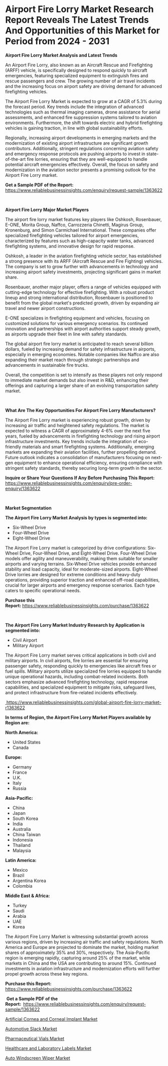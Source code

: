 <p><h1>Airport Fire Lorry Market Research Report Reveals The Latest Trends And Opportunities of this Market for Period from 2024 - 2031</h1></p><p><strong>Airport Fire Lorry Market Analysis and Latest Trends</strong></p>
<p><p>An Airport Fire Lorry, also known as an Aircraft Rescue and Firefighting (ARFF) vehicle, is specifically designed to respond quickly to aircraft emergencies, featuring specialized equipment to extinguish fires and rescue passengers and crew. The growing number of air travel incidents and the increasing focus on airport safety are driving demand for advanced firefighting vehicles.</p><p>The Airport Fire Lorry Market is expected to grow at a CAGR of 5.3% during the forecast period. Key trends include the integration of advanced technologies such as thermal imaging cameras, drone assistance for aerial assessments, and enhanced fire suppression systems tailored to aviation environments. Furthermore, the shift towards electric and hybrid firefighting vehicles is gaining traction, in line with global sustainability efforts. </p><p>Regionally, increasing airport developments in emerging markets and the modernization of existing airport infrastructure are significant growth contributors. Additionally, stringent regulations concerning aviation safety and emergency response protocols are pushing airports to invest in state-of-the-art fire lorries, ensuring that they are well-equipped to handle potential aircraft emergencies effectively. Overall, the focus on safety and modernization in the aviation sector presents a promising outlook for the Airport Fire Lorry market.</p></p>
<p><strong>Get a Sample PDF of the Report:&nbsp;</strong> <a href="https://www.reliablebusinessinsights.com/enquiry/request-sample/1363622?utm_campaign=102&utm_medium=2&utm_source=Github&utm_content=ia&utm_term=04112024&utm_id=airport-fire-lorry">https://www.reliablebusinessinsights.com/enquiry/request-sample/1363622</a></p>
<p>&nbsp;</p>
<p><strong>Airport Fire Lorry Major Market Players</strong></p>
<p><p>The airport fire lorry market features key players like Oshkosh, Rosenbauer, E-ONE, Morita Group, Naffco, Carrozzeria Chinetti, Magirus Group, Kronenburg, and Simon Carmichael International. These companies offer specialized firefighting vehicles tailored for airport emergencies, characterized by features such as high-capacity water tanks, advanced firefighting systems, and innovative design for rapid response.</p><p>Oshkosh, a leader in the aviation firefighting vehicle sector, has established a strong presence with its ARFF (Aircraft Rescue and Fire Fighting) vehicles. The company is set to grow further with advancements in technology and increasing airport safety investments, projecting significant gains in market share.</p><p>Rosenbauer, another major player, offers a range of vehicles equipped with cutting-edge technology for effective firefighting. With a robust product lineup and strong international distribution, Rosenbauer is positioned to benefit from the global market's predicted growth, driven by expanding air travel and newer airport constructions.</p><p>E-ONE specializes in firefighting equipment and vehicles, focusing on customized solutions for various emergency scenarios. Its continued innovation and partnerships with airport authorities support steady growth, as airports upgrade their fleet in line with safety standards.</p><p>The global airport fire lorry market is anticipated to reach several billion dollars, fueled by increasing demand for safety infrastructure in airports, especially in emerging economies. Notable companies like Naffco are also expanding their market reach through strategic partnerships and advancements in sustainable fire trucks.</p><p>Overall, the competition is set to intensify as these players not only respond to immediate market demands but also invest in R&D, enhancing their offerings and capturing a larger share of an evolving transportation safety market.</p></p>
<p>&nbsp;</p>
<p><strong>What Are The Key Opportunities For Airport Fire Lorry Manufacturers?</strong></p>
<p><p>The Airport Fire Lorry market is experiencing robust growth, driven by increasing air traffic and heightened safety regulations. The market is expected to witness a CAGR of approximately 4-6% over the next five years, fueled by advancements in firefighting technology and rising airport infrastructure investments. Key trends include the integration of eco-friendly materials and smart firefighting systems. Additionally, emerging markets are expanding their aviation facilities, further propelling demand. Future outlook indicates a consolidation of manufacturers focusing on next-gen equipment to enhance operational efficiency, ensuring compliance with stringent safety standards, thereby securing long-term growth in the sector.</p></p>
<p><strong>Inquire or Share Your Questions If Any Before Purchasing This Report:</strong> <a href="https://www.reliablebusinessinsights.com/enquiry/pre-order-enquiry/1363622?utm_campaign=102&utm_medium=2&utm_source=Github&utm_content=ia&utm_term=04112024&utm_id=airport-fire-lorry">https://www.reliablebusinessinsights.com/enquiry/pre-order-enquiry/1363622</a></p>
<p>&nbsp;</p>
<p><strong>Market Segmentation</strong></p>
<p><strong>The Airport Fire Lorry Market Analysis by types is segmented into:</strong></p>
<p><ul><li>Six-Wheel Drive</li><li>Four-Wheel Drive</li><li>Eight-Wheel Drive</li></ul></p>
<p><p>The Airport Fire Lorry market is categorized by drive configurations: Six-Wheel Drive, Four-Wheel Drive, and Eight-Wheel Drive. Four-Wheel Drive models offer agility and maneuverability, making them suitable for smaller airports and varying terrains. Six-Wheel Drive vehicles provide enhanced stability and load capacity, ideal for moderate-sized airports. Eight-Wheel Drive lorries are designed for extreme conditions and heavy-duty operations, providing superior traction and enhanced off-road capabilities, crucial for larger airports and emergency response scenarios. Each type caters to specific operational needs.</p></p>
<p><strong>Purchase this Report:&nbsp;</strong><a href="https://www.reliablebusinessinsights.com/purchase/1363622?utm_campaign=102&utm_medium=2&utm_source=Github&utm_content=ia&utm_term=04112024&utm_id=airport-fire-lorry">https://www.reliablebusinessinsights.com/purchase/1363622</a></p>
<p>&nbsp;</p>
<p><strong>The Airport Fire Lorry Market Industry Research by Application is segmented into:</strong></p>
<p><ul><li>Civil Airport</li><li>Military Airport</li></ul></p>
<p><p>The Airport Fire Lorry market serves critical applications in both civil and military airports. In civil airports, fire lorries are essential for ensuring passenger safety, responding quickly to emergencies like aircraft fires or fuel spills. Military airports utilize specialized fire lorries equipped to handle unique operational hazards, including combat-related incidents. Both sectors emphasize advanced firefighting technology, rapid response capabilities, and specialized equipment to mitigate risks, safeguard lives, and protect infrastructure from fire-related incidents effectively.</p></p>
<p><a href="https://www.reliablebusinessinsights.com/global-airport-fire-lorry-market-r1363622?utm_campaign=102&utm_medium=2&utm_source=Github&utm_content=ia&utm_term=04112024&utm_id=airport-fire-lorry">&nbsp;https://www.reliablebusinessinsights.com/global-airport-fire-lorry-market-r1363622</a></p>
<p><strong>In terms of Region, the Airport Fire Lorry Market Players available by Region are:</strong></p>
<p>
    <p> <strong> North America: </strong>
        <ul>
            <li>United States</li>
            <li>Canada</li>
        </ul>
        </p> 
    <p> <strong> Europe: </strong>
        <ul>
            <li>Germany</li>
            <li>France</li>
            <li>U.K.</li>
            <li>Italy</li>
            <li>Russia</li>
        </ul>
        </p> 
    <p> <strong> Asia-Pacific: </strong>
        <ul>
            <li>China</li>
            <li>Japan</li>
            <li>South Korea</li>
            <li>India</li>
            <li>Australia</li>
            <li>China Taiwan</li>
            <li>Indonesia</li>
            <li>Thailand</li>
            <li>Malaysia</li>
        </ul>
        </p> 
    <p> <strong> Latin America: </strong>
        <ul>
            <li>Mexico</li>
            <li>Brazil</li>
            <li>Argentina Korea</li>
            <li>Colombia</li>
        </ul>
        </p> 
    <p> <strong> Middle East & Africa: </strong>
        <ul>
            <li>Turkey</li>
            <li>Saudi</li>
            <li>Arabia</li>
            <li>UAE</li>
            <li>Korea</li>
        </ul>
    </p>
    </p>
<p><p>The Airport Fire Lorry Market is witnessing substantial growth across various regions, driven by increasing air traffic and safety regulations. North America and Europe are projected to dominate the market, holding market shares of approximately 35% and 30%, respectively. The Asia-Pacific region is emerging rapidly, capturing around 25% of the market, while markets in China and the USA are contributing to around 15%. Continued investments in aviation infrastructure and modernization efforts will further propel growth across these key regions.</p></p>
<p><strong>Purchase this Report: </strong><a href="https://www.reliablebusinessinsights.com/purchase/1363622?utm_campaign=102&utm_medium=2&utm_source=Github&utm_content=ia&utm_term=04112024&utm_id=airport-fire-lorry">https://www.reliablebusinessinsights.com/purchase/1363622</a></p>
<p>&nbsp;<strong>Get a Sample PDF of the Report:&nbsp;&nbsp;</strong><a href="https://www.reliablebusinessinsights.com/enquiry/request-sample/1363622?utm_campaign=102&utm_medium=2&utm_source=Github&utm_content=ia&utm_term=04112024&utm_id=airport-fire-lorry">https://www.reliablebusinessinsights.com/enquiry/request-sample/1363622</a></p>
<p><strong></strong></p>
<p><p><a href="https://issuu.com/reportprime-2/docs/artificial-cornea-and-corneal-impla_ba2c9c87ad19d0?utm_campaign=102&utm_medium=2&utm_source=Github&utm_content=ia&utm_term=04112024&utm_id=airport-fire-lorry">Artificial Cornea and Corneal Implant Market</a></p><p><a href="https://github.com/laurettae0ac/Market-Research-Report-List-1/blob/main/automotive-slack-market.md?utm_campaign=102&utm_medium=2&utm_source=Github&utm_content=ia&utm_term=04112024&utm_id=airport-fire-lorry">Automotive Slack Market</a></p><p><a href="https://issuu.com/reportprime-2/docs/pharmaceutical-vials-market-size-20_20483a40cba5d1?utm_campaign=102&utm_medium=2&utm_source=Github&utm_content=ia&utm_term=04112024&utm_id=airport-fire-lorry">Pharmaceutical Vials Market</a></p><p><a href="https://issuu.com/reportprime-2/docs/healthcare-and-laboratory-labels-ma_983caf8138630c?utm_campaign=102&utm_medium=2&utm_source=Github&utm_content=ia&utm_term=04112024&utm_id=airport-fire-lorry">Healthcare and Laboratory Labels Market</a></p><p><a href="https://github.com/SidorelaGurakuqi596/Market-Research-Report-List-1/blob/main/auto-windscreen-wiper-market.md?utm_campaign=102&utm_medium=2&utm_source=Github&utm_content=ia&utm_term=04112024&utm_id=airport-fire-lorry">Auto Windscreen Wiper Market</a></p></p>